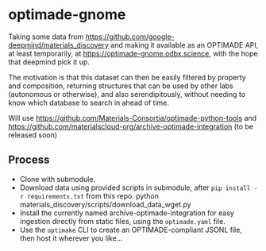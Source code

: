 # optimade-gnome

Taking some data from https://github.com/google-deepmind/materials_discovery and making it available as an OPTIMADE API, at least temporarily, at https://optimade-gnome.odbx.science, with the hope that deepmind pick it up.

The motivation is that this dataset can then be easily filtered by property and composition, returning structures that can be used by other labs (autonomous or otherwise), and also serendipitously, without needing to know which database to search in ahead of time.

Will use https://github.com/Materials-Consortia/optimade-python-tools and https://github.com/materialscloud-org/archive-optimade-integration (to be released soon)

## Process

- Clone with submodule.
- Download data using provided scripts in submodule, after `pip install -r requirements.txt` from this repo.
  python materials_discovery/scripts/download_data_wget.py
- Install the currently named archive-optimade-integration for easy ingestion
  directly from static files, using the `optimade.yaml` file.
- Use the `optimake` CLI to create an OPTIMADE-compliant JSONL file, then host
  it wherever you like...
